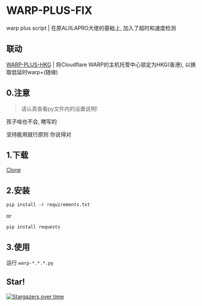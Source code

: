 # WARP-PLUS-FIX
warp plus script | 在原ALIILAPRO大佬的基础上, 加入了超时和速度检测

## 联动
[WARP-PLUS-HKG](https://github.com/Windla/WARP-PLUS-HKG) | 将Cloudflare WARP的主机托管中心锁定为HKG(香港), 以换取低延时warp+(随缘)

## 0.注意
> 请认真查看py文件内的设置说明!

孩子啥也不会, 瞎写的

坚持能用就行原则 你说得对


## 1.下载
[Clone](https://github.com/Windla/WARP-PLUS-FIX/archive/refs/heads/main.zip)

## 2.安装

```
pip install -r requirements.txt
```
or
```
pip install requests
```

## 3.使用

运行 `warp-*.*.*.py`

## Star!

[![Stargazers over time](https://starchart.cc/Windla/WARP-PLUS-FIX.svg)](https://starchart.cc/Windla/WARP-PLUS-FIX)
